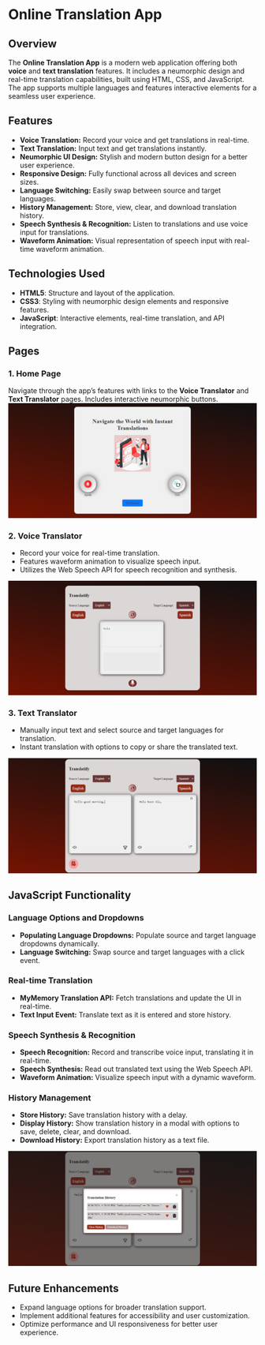 # Online Translation App

## Overview

The **Online Translation App** is a modern web application offering both **voice** and **text translation** features. It includes a neumorphic design and real-time translation capabilities, built using HTML, CSS, and JavaScript. The app supports multiple languages and features interactive elements for a seamless user experience.

## Features

- **Voice Translation:** Record your voice and get translations in real-time.
- **Text Translation:** Input text and get translations instantly.
- **Neumorphic UI Design:** Stylish and modern button design for a better user experience.
- **Responsive Design:** Fully functional across all devices and screen sizes.
- **Language Switching:** Easily swap between source and target languages.
- **History Management:** Store, view, clear, and download translation history.
- **Speech Synthesis & Recognition:** Listen to translations and use voice input for translations.
- **Waveform Animation:** Visual representation of speech input with real-time waveform animation.

## Technologies Used

- **HTML5**: Structure and layout of the application.
- **CSS3**: Styling with neumorphic design elements and responsive features.
- **JavaScript**: Interactive elements, real-time translation, and API integration.

## Pages

### 1. Home Page
Navigate through the app’s features with links to the **Voice Translator** and **Text Translator** pages. Includes interactive neumorphic buttons.
![Translator App](images/home.png)

### 2. Voice Translator
- Record your voice for real-time translation.
- Features waveform animation to visualize speech input.
- Utilizes the Web Speech API for speech recognition and synthesis.
  
![Translator App](images/speak.png)

### 3. Text Translator
- Manually input text and select source and target languages for translation.
- Instant translation with options to copy or share the translated text.
  
![Translator App](images/text.png)

## JavaScript Functionality

### Language Options and Dropdowns
- **Populating Language Dropdowns:** Populate source and target language dropdowns dynamically.
- **Language Switching:** Swap source and target languages with a click event.

### Real-time Translation
- **MyMemory Translation API:** Fetch translations and update the UI in real-time.
- **Text Input Event:** Translate text as it is entered and store history.

### Speech Synthesis & Recognition
- **Speech Recognition:** Record and transcribe voice input, translating it in real-time.
- **Speech Synthesis:** Read out translated text using the Web Speech API.
- **Waveform Animation:** Visualize speech input with a dynamic waveform.

### History Management
- **Store History:** Save translation history with a delay.
- **Display History:** Show translation history in a modal with options to save, delete, clear, and download.
- **Download History:** Export translation history as a text file.

![Translator App](images/history.png)

## Future Enhancements
- Expand language options for broader translation support.
- Implement additional features for accessibility and user customization.
- Optimize performance and UI responsiveness for better user experience.
